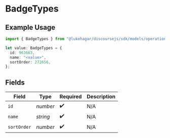 # BadgeTypes

## Example Usage

```typescript
import { BadgeTypes } from "@lukehagar/discoursejs/sdk/models/operations";

let value: BadgeTypes = {
  id: 963663,
  name: "<value>",
  sortOrder: 272656,
};
```

## Fields

| Field              | Type               | Required           | Description        |
| ------------------ | ------------------ | ------------------ | ------------------ |
| `id`               | *number*           | :heavy_check_mark: | N/A                |
| `name`             | *string*           | :heavy_check_mark: | N/A                |
| `sortOrder`        | *number*           | :heavy_check_mark: | N/A                |